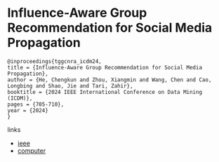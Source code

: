 # Influence-Aware Group Recommendation for Social Media Propagation

```
@inproceedings{tggcnra_icdm24,
title = {Influence-Aware Group Recommendation for Social Media Propagation},
author = {He, Chengkun and Zhou, Xiangmin and Wang, Chen and Cao, Longbing and Shao, Jie and Tari, Zahir},
booktitle = {2024 IEEE International Conference on Data Mining (ICDM)},
pages = {705-710},
year = {2024}
}
```

links
- [ieee](https://doi.org/10.1109/ICDM59182.2024.00080)
- [computer](https://doi.ieeecomputersociety.org/10.1109/ICDM59182.2024.00080)

